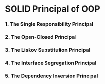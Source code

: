 # SOLID Principal of OOP

### 1. The Single Responsibility Principal
### 2. The Open-Closed Principal
### 3. The Liskov Substitution Principal
### 4. The Interface Segregation Principal
### 5. The Dependency Inversion Principal
